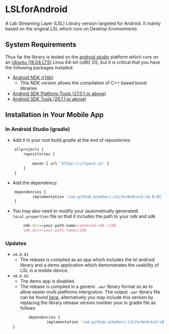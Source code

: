 # LSLforAndroid
A Lab Streaming Layer (LSL) Library version targeted for Android. It mainly based on the original LSL which runs on Desktop Environments 

## System Requirements
Thus far the library is tested on the [android studio](https://developer.android.com/studio/) platform which runs on an [Ubuntu (16.04 LTS)](https://www.ubuntu.com/download/desktop) Linux 64-bit (x86) OS, but it is critical that you have the following packages installed:
* [Android NDK (r14b)](https://developer.android.com/ndk/downloads/older_releases)
   + This NDK version allows the compilation of C++ based boost libraries 
* [Android SDK Platform-Tools (27.0.1 or above)](https://developer.android.com/studio/releases/platform-tools)
* [Android SDK Tools (26.1.1 or above)](https://developer.android.com/studio/releases/sdk-tools)

## Installation in Your Mobile App
### In Android Studio (gradle)
   * Add it in your root build.gradle at the end of repositories:
```javascript
	allprojects {
		repositories {
			...
			maven { url 'https://jitpack.io' }
		}
	}
```
* Add the dependency: 
```javascript
   	dependencies {
	        implementation 'com.github.acmaheri:LSLforAndroid:v0.0.01'
	}
 ```
* You may also need to modify your (automatically generated) ```local.properties``` file so that it includes the path to your ndk and sdk
```javascript
        ndk.dir=<your-path-name>/android-ndk-r14b
        sdk.dir=<your-path-name>/Sdk
```
### Updates
* ``` v0.0.01 ```
     + The release is compiled as an app which includes the lsl android library and a demo application which demonstrates the usability of LSL in a mobile device.
* ``` v0.0.02 ```
     + The demo app is disabled.
     + The release is compiled in a generic ```.aar``` library format so as to allow easier multi platforms intergration.  The output ```.aar``` library file can be found [here](https://github.com/acmaheri/LSLforAndroid/tree/master/libAndroidLSL/build/outputs/aar), alternatively you may include this version by replacing the library release version number your in gradle file as follows
	```javascript
   	       dependencies {
	               implementation 'com.github.acmaheri:LSLforAndroid:v0.0.02'
	}
	```
	
   
